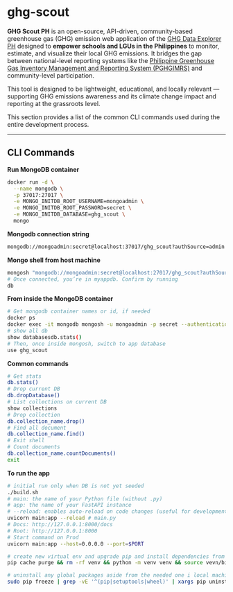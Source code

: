 # ghg-scout

**GHG Scout PH** is an open-source, API-driven, community-based greenhouse gas (GHG) emission web application of the [GHG Data Explorer PH](https://ghgph-55623.firebaseapp.com/) designed to **empower schools and LGUs in the Philippines** to monitor, estimate, and visualize their local GHG emissions. It bridges the gap between national-level reporting systems like the [Philippine Greenhouse Gas Inventory Management and Reporting System (PGHGIMRS)](https://niccdies.climate.gov.ph/ghg-inventory) and community-level participation.

This tool is designed to be lightweight, educational, and locally relevant — supporting GHG emissions awareness and its climate change impact and reporting at the grassroots level.

This section provides a list of the common CLI commands used during the entire development process.

---

## CLI Commands

**Run MongoDB container**

```sh
docker run -d \
  --name mongodb \
  -p 37017:27017 \
  -e MONGO_INITDB_ROOT_USERNAME=mongoadmin \
  -e MONGO_INITDB_ROOT_PASSWORD=secret \
  -e MONGO_INITDB_DATABASE=ghg_scout \
  mongo
```

**Mongodb connection string**

```sh
mongodb://mongoadmin:secret@localhost:37017/ghg_scout?authSource=admin
```

**Mongo shell from host machine**
```sh
mongosh "mongodb://mongoadmin:secret@localhost:27017/ghg_scout?authSource=admin"
# Once connected, you’re in myappdb. Confirm by running
db
```

**From inside the MongoDB container**

```sh
# Get mongodb container names or id, if needed
docker ps
docker exec -it mongodb mongosh -u mongoadmin -p secret --authenticationDatabase admin
# show all db
show databasesdb.stats()
# Then, once inside mongosh, switch to app database
use ghg_scout

```

**Common commands**

```sh
# Get stats
db.stats()
# Drop current DB
db.dropDatabase()
# List collections on current DB
show collections
# Drop collection
db.collection_name.drop()
# Find all document
db.collection_name.find()
# Exit shell
# Count documents
db.collection_name.countDocuments()
exit

```

**To run the app**

```sh
# initial run only when DB is not yet seeded
./build.sh
# main: the name of your Python file (without .py)
# app: the name of your FastAPI instance
# --reload: enables auto-reload on code changes (useful for development)
uvicorn main:app --reload # main.py
# Docs: http://127.0.0.1:8000/docs
# Root: http://127.0.0.1:8000
# Start command on Prod
uvicorn main:app --host=0.0.0.0 --port=$PORT

# create new virtual env and upgrade pip and install dependencies from requirements file
pip cache purge && rm -rf venv && python -m venv venv && source vevn/bin/activate && pip install --upgrade pip && pip install -r requirements.txt

# uninstall any global packages aside from the needed one i local machine
sudo pip freeze | grep -vE '^(pip|setuptools|wheel)' | xargs pip uninstall -y
```

